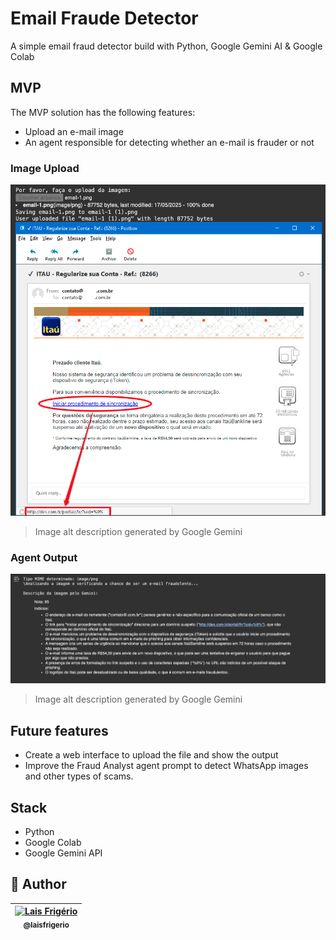 # Email Fraude Detector

A simple email fraud detector build with Python, Google Gemini AI & Google Colab

## MVP

The MVP solution has the following features:

- Upload an e-mail image
- An agent responsible for detecting whether an e-mail is frauder or not

### Image Upload

<p align="center">
  <a><img src="./screenshots/upload-image.png" alt="A imagem mostra uma captura de tela de um e-mail falso do Itaú sobre a sincronização de uma conta bancária. O e-mail afirma que o sistema de segurança do Itaú detectou um problema com a sincronização do dispositivo de segurança (iToken) e que, para conveniência do cliente, o banco está disponibilizando um procedimento de sincronização. Há um botão destacado que diz 'Iniciar procedimento de sincronização', que leva a um link de phishing. O e-mail também diz que, por questões de segurança, é obrigatório realizar este procedimento em até 72 horas, caso contrário, o acesso aos canais ItaúBankline será suspenso até a ativação de um novo dispositivo que será enviado. Há uma nota de rodapé que diz que, conforme o regulamento do contrato ItaúBankline, será cobrada uma taxa de R$ 54,50 para o envio de um novo dispositivo.No canto superior direito, é possível ver três ícones: um representando 4911 agências, outro representando 30 mil caixas eletrônicos e outro representando o Itaú no telefone. O e-mail termina com um Agradecemos a compreensão. Um link perigoso foi circulado em vermelho no canto inferior esquerdo da tela."></a>
</p>

> Image alt description generated by Google Gemini

### Agent Output

<p align="center">
  <a><img src="./screenshots/detector-output.png" alt="A imagem mostra uma análise de um e-mail potencialmente fraudulento, realizada pelo Gemini. A descrição do Gemini sobre a imagem é a seguinte: Nota: 95 (indicando uma alta probabilidade de fraude). Indícios: - O endereço de e-mail do remetente ('contato@.com.br') parece genérico e não específico para a comunicação oficial de um banco como o Itaú. - O link para 'Iniciar procedimento de sincronização' direciona para um domínio suspeito ('http://des.com.tr/portal/tr/?uid=%9%'), que não corresponde ao domínio oficial do Itaú. - O e-mail menciona um problema de dessincronização com o dispositivo de segurança (iToken) e solicita que o usuário inicie um procedimento de sincronização, o que é uma tática comum em e-mails de phishing para obter informações confidenciais. - A mensagem cria um senso de urgência ao mencionar que o acesso aos canais ItaúBankline será suspenso em 72 horas caso o procedimento não seja realizado. - O e-mail informa uma taxa de R$54,50 para envio de um novo dispositivo, o que pode ser uma tentativa de enganar o usuário para que pague por algo que não precisa. - A presença de erros de formatação no link suspeito e o uso de caracteres especiais ('%9%') na URL são indícios de um possível ataque de phishing. - O logotipo do Itaú pode ser desatualizado ou de baixa qualidade, o que é comum em e-mails fraudulentos."></a>
</p>

> Image alt description generated by Google Gemini

## Future features

- Create a web interface to upload the file and show the output
- Improve the Fraud Analyst agent prompt to detect WhatsApp images and other types of scams.

## Stack

- Python
- Google Colab
- Google Gemini API

## 👩 Author

| [<img src="https://avatars.githubusercontent.com/u/20709086?v=4" width="100px;" alt="Lais Frigério"/><br /><sub><b>@laisfrigerio</b></sub>](https://github.com/laisfrigerio)<br /> |
| :--------------------------------------------------------------------------------------------------------------------------------------------------------------------------------: |
